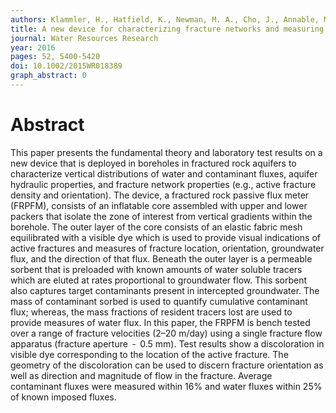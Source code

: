 ```yaml
---
authors: Klammler, H., Hatfield, K., Newman, M. A., Cho, J., Annable, M. D., Parker, B. L., Cherry, J. A., Perminova, I.
title: A new device for characterizing fracture networks and measuring groundwater and contaminant fluxes in fractured rock aquifers
journal: Water Resources Research
year: 2016
pages: 52, 5400-5420
doi: 10.1002/2015WR018389
graph_abstract: 0
---
```


# Abstract 

 This paper presents the fundamental theory and laboratory test results on a new device that is deployed in boreholes in fractured rock aquifers to characterize vertical distributions of water and contaminant fluxes, aquifer hydraulic properties, and fracture network properties (e.g., active fracture density and orientation). The device, a fractured rock passive flux meter (FRPFM), consists of an inflatable core assembled with upper and lower packers that isolate the zone of interest from vertical gradients within the borehole. The outer layer of the core consists of an elastic fabric mesh equilibrated with a visible dye which is used to provide visual indications of active fractures and measures of fracture location, orientation, groundwater flux, and the direction of that flux. Beneath the outer layer is a permeable sorbent that is preloaded with known amounts of water soluble tracers which are eluted at rates proportional to groundwater flow. This sorbent also captures target contaminants present in intercepted groundwater. The mass of contaminant sorbed is used to quantify cumulative contaminant flux; whereas, the mass fractions of resident tracers lost are used to provide measures of water flux. In this paper, the FRPFM is bench tested over a range of fracture velocities (2–20 m/day) using a single fracture flow apparatus (fracture aperture  -  0.5 mm). Test results show a discoloration in visible dye corresponding to the location of the active fracture. The geometry of the discoloration can be used to discern fracture orientation as well as direction and magnitude of flow in the fracture. Average contaminant fluxes were measured within 16\% and water fluxes within 25\% of known imposed fluxes.